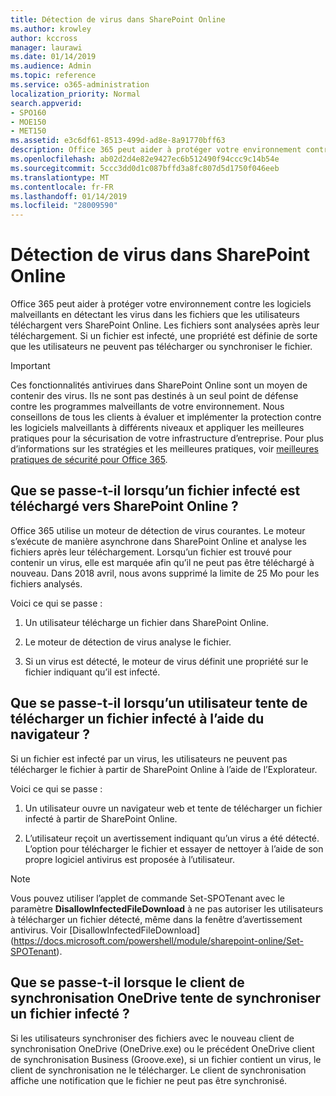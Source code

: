```yaml
---
title: Détection de virus dans SharePoint Online
ms.author: krowley
author: kccross
manager: laurawi
ms.date: 01/14/2019
ms.audience: Admin
ms.topic: reference
ms.service: o365-administration
localization_priority: Normal
search.appverid:
- SPO160
- MOE150
- MET150
ms.assetid: e3c6df61-8513-499d-ad8e-8a91770bff63
description: Office 365 peut aider à protéger votre environnement contre les logiciels malveillants en détectant les virus dans les fichiers que les utilisateurs téléchargent vers SharePoint Online. Les fichiers sont analysées après leur téléchargement. Si un fichier est infecté, une propriété est définie de sorte que les utilisateurs ne peuvent pas télécharger ou synchroniser le fichier.
ms.openlocfilehash: ab02d2d4e82e9427ec6b512490f94ccc9c14b54e
ms.sourcegitcommit: 5ccc3dd0d1c087bffd3a8fc807d5d1750f046eeb
ms.translationtype: MT
ms.contentlocale: fr-FR
ms.lasthandoff: 01/14/2019
ms.locfileid: "28009590"
---
```

# <a name="virus-detection-in-sharepoint-online"></a>Détection de virus dans SharePoint Online

Office 365 peut aider à protéger votre environnement contre les logiciels malveillants en détectant les virus dans les fichiers que les utilisateurs téléchargent vers SharePoint Online. Les fichiers sont analysées après leur téléchargement. Si un fichier est infecté, une propriété est définie de sorte que les utilisateurs ne peuvent pas télécharger ou synchroniser le fichier.
  
> [!IMPORTANT]
> Ces fonctionnalités antivirues dans SharePoint Online sont un moyen de contenir des virus. Ils ne sont pas destinés à un seul point de défense contre les programmes malveillants de votre environnement. Nous conseillons de tous les clients à évaluer et implémenter la protection contre les logiciels malveillants à différents niveaux et appliquer les meilleures pratiques pour la sécurisation de votre infrastructure d’entreprise. Pour plus d’informations sur les stratégies et les meilleures pratiques, voir [meilleures pratiques de sécurité pour Office 365](security-best-practices.md). 
  
## <a name="what-happens-when-an-infected-file-is-uploaded-to-sharepoint-online"></a>Que se passe-t-il lorsqu’un fichier infecté est téléchargé vers SharePoint Online ?

Office 365 utilise un moteur de détection de virus courantes. Le moteur s’exécute de manière asynchrone dans SharePoint Online et analyse les fichiers après leur téléchargement. Lorsqu’un fichier est trouvé pour contenir un virus, elle est marquée afin qu’il ne peut pas être téléchargé à nouveau. Dans 2018 avril, nous avons supprimé la limite de 25 Mo pour les fichiers analysés.
  
Voici ce qui se passe :
  
1. Un utilisateur télécharge un fichier dans SharePoint Online.
    
2. Le moteur de détection de virus analyse le fichier.
    
3. Si un virus est détecté, le moteur de virus définit une propriété sur le fichier indiquant qu’il est infecté.
    
## <a name="what-happens-when-a-user-tries-to-download-an-infected-file-by-using-the-browser"></a>Que se passe-t-il lorsqu’un utilisateur tente de télécharger un fichier infecté à l’aide du navigateur ?

Si un fichier est infecté par un virus, les utilisateurs ne peuvent pas télécharger le fichier à partir de SharePoint Online à l’aide de l’Explorateur.
  
Voici ce qui se passe :
  
1. Un utilisateur ouvre un navigateur web et tente de télécharger un fichier infecté à partir de SharePoint Online.
    
2. L’utilisateur reçoit un avertissement indiquant qu’un virus a été détecté. L’option pour télécharger le fichier et essayer de nettoyer à l’aide de son propre logiciel antivirus est proposée à l’utilisateur.

> [!NOTE]
> Vous pouvez utiliser l’applet de commande Set-SPOTenant avec le paramètre **DisallowInfectedFileDownload** à ne pas autoriser les utilisateurs à télécharger un fichier détecté, même dans la fenêtre d’avertissement antivirus. Voir [DisallowInfectedFileDownload] (https://docs.microsoft.com/powershell/module/sharepoint-online/Set-SPOTenant).
    
## <a name="what-happens-when-the-onedrive-sync-client-tries-to-sync-an-infected-file"></a>Que se passe-t-il lorsque le client de synchronisation OneDrive tente de synchroniser un fichier infecté ?

Si les utilisateurs synchroniser des fichiers avec le nouveau client de synchronisation OneDrive (OneDrive.exe) ou le précédent OneDrive client de synchronisation Business (Groove.exe), si un fichier contient un virus, le client de synchronisation ne le télécharger. Le client de synchronisation affiche une notification que le fichier ne peut pas être synchronisé.
  


